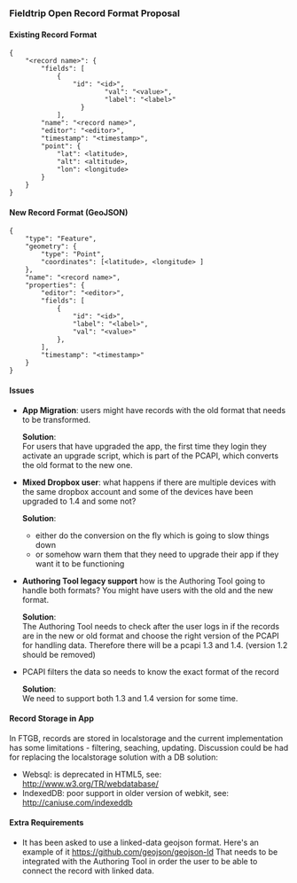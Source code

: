 ### Fieldtrip Open Record Format Proposal

#### Existing Record Format

```
{
    "<record name>": {
        "fields": [
            {
                "id": "<id>",
                        "val": "<value>",
                        "label": "<label>"
                  }
            ],
        "name": "<record name>",
        "editor": "<editor>",
        "timestamp": "<timestamp>",
        "point": {
            "lat": <latitude>,
            "alt": <altitude>,
            "lon": <longitude>
        }
    }
}
```

#### New Record Format (GeoJSON)

```
{
    "type": "Feature", 
    "geometry": { 
        "type": "Point", 
        "coordinates": [<latitude>, <longitude> ] 
    }, 
    "name": "<record name>", 
    "properties": { 
        "editor": "<editor>", 
        "fields": [ 
            { 
                "id": "<id>", 
                "label": "<label>", 
                "val": "<value>" 
            }, 
        ], 
        "timestamp": "<timestamp>" 
    } 
}
```

#### Issues

* <strong>App Migration</strong>: users might have records with the old format that needs to be transformed.

    <strong>Solution</strong>:<br/>
    For users that have upgraded the app, the first time they login they activate an upgrade script, which is part of the PCAPI, which converts the old format to the new one.

* <strong>Mixed Dropbox user</strong>: what happens if there are multiple devices with the same dropbox account and some of the devices have been upgraded to 1.4 and some not?
 
    <strong>Solution</strong>:<br/>
    - either do the conversion on the fly which is going to slow things down
    - or somehow warn them that they need to upgrade their app if they want it to be functioning

* <strong>Authoring Tool legacy support</strong> how is the Authoring Tool going to handle both formats? You might have users with the old and the new format.

    <strong>Solution</strong>:<br/>
    The Authoring Tool needs to check after the user logs in if the records are in the new or old format and choose the right version of the PCAPI for handling data. Therefore there will be a pcapi 1.3 and 1.4. (version 1.2 should be removed)

* PCAPI filters the data so needs to know the exact format of the record
    
    <strong>Solution</strong>:<br/>
    We need to support both 1.3 and 1.4 version for some time.

#### Record Storage in App

In FTGB, records are stored in localstorage and the current implementation has some limitations - filtering, seaching, updating. Discussion could be had for replacing the localstorage solution with a DB solution:

* Websql: is deprecated in HTML5, see: http://www.w3.org/TR/webdatabase/
* IndexedDB: poor support in older version of webkit, see: http://caniuse.com/indexeddb

#### Extra Requirements

* It has been asked to use a linked-data geojson format. Here's an example of it
  https://github.com/geojson/geojson-ld
  That needs to be integrated with the Authoring Tool in order the user to be able
  to connect the record with linked data.
